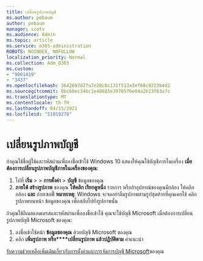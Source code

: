 ```yaml
---
title: เปลี่ยนรูปภาพบัญชี
ms.author: pebaum
author: pebaum
manager: scotv
ms.audience: Admin
ms.topic: article
ms.service: o365-administration
ROBOTS: NOINDEX, NOFOLLOW
localization_priority: Normal
ms.collection: Adm_O365
ms.custom:
- "9001439"
- "3437"
ms.openlocfilehash: 3642697d27a7e20c8c131f513a3ef80c9223b4d2
ms.sourcegitcommit: 8bc60ec34bc1e40685e3976576e04a2623f63a7c
ms.translationtype: MT
ms.contentlocale: th-TH
ms.lasthandoff: 04/15/2021
ms.locfileid: "51819279"
---
```

# <a name="change-account-picture"></a>เปลี่ยนรูปภาพบัญชี

ถ้าคุณใช้ชื่อผู้ใช้และรหัสผ่านเพื่อลงชื่อเข้าใช้ Windows 10 แสดงให้คุณใช้บัญชีภายในเครื่อง **เมื่อต้องการเปลี่ยนรูปภาพบัญชีภายในเครื่องของคุณ**:

1. ไปที่ **เริ่ม**  >    >  **การตั้งค่า**  >  **บัญชี** ข้อมูลของคุณ
2. **ภายใต้ สร้างรูปภาพ** ของคุณ **ให้คลิก เรียกดูหนึ่ง** รายการ หรือถ้าอุปกรณ์ของคุณมีกล้อง ให้คลิก กล้อง **และ** ถ่ายเซลฟี่ 
    **หมายเหตุ**: Windows จะจดอย่าลืมรูปภาพสามรูปสุดท้ายที่คุณเคยใช้ คลิกรูปภาพบนหน้า ข้อมูลของคุณ เพื่อสลับไปยังรูปภาพนั้น

ถ้าคุณใช้อีเมลแอดเดรสและรหัสผ่านเพื่อลงชื่อเข้าใช้ คุณจะใช้บัญชี Microsoft เมื่อต้องการเปลี่ยนรูปภาพบัญชี Microsoft ของคุณ:

1. ลงชื่อเข้าใช้หน้า **ข้อมูลของคุณ** ด้วยบัญชี Microsoft ของคุณ
2. คลิก **เพิ่มรูปภาพ หรือ****เปลี่ยนรูปภาพ แล้วปฏิบัติตาม** คําแนะนํา

[รับความช่วยเหลือเพิ่มเติมเกี่ยวกับการตั้งค่าและการจัดการบัญชี Microsoft](https://support.microsoft.com/products/microsoft-account?category=manage-account)ของคุณ
